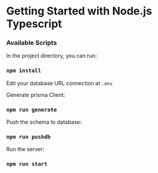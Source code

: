 # Getting Started with Node.js Typescript

### Available Scripts

In the project directory, you can run:

### `npm install`

Edit your database URL connection at `.env`


Generate prisma Client:

### `npm run generate`

Push the schema to database:

### `npm run pushdb`

Run the server:

### `npm run start`

